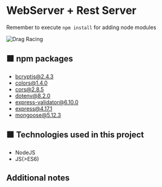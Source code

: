 # WebServer + Rest Server
Remember to execute ```npm install``` for adding node modules

![Drag Racing](https://miro.medium.com/max/724/1*Q9vQ3kpMYDenHoKvjYV8AA.gif)

## 🟩 npm packages
- bcryptjs@2.4.3
- colors@1.4.0
- cors@2.8.5
- dotenv@8.2.0
- express-validator@6.10.0
- express@4.17.1
- mongoose@5.12.3

## 🟩 Technologies used in this project

- NodeJS
- JS(>ES6)

## Additional notes 
